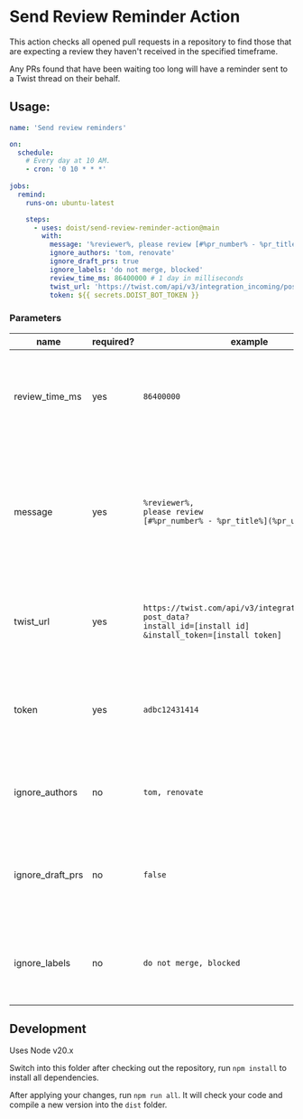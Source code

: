 # Send Review Reminder Action

This action checks all opened pull requests in a repository to find those that
are expecting a review they haven't received in the specified timeframe.

Any PRs found that have been waiting too long will have a reminder sent to a
Twist thread on their behalf.

## Usage:

```yaml
name: 'Send review reminders'

on:
  schedule:
    # Every day at 10 AM.
    - cron: '0 10 * * *'
      
jobs:
  remind:
    runs-on: ubuntu-latest

    steps:
      - uses: doist/send-review-reminder-action@main
        with:
          message: '%reviewer%, please review [#%pr_number% - %pr_title%](%pr_url%)'
          ignore_authors: 'tom, renovate'
          ignore_draft_prs: true
          ignore_labels: 'do not merge, blocked'
          review_time_ms: 86400000 # 1 day in milliseconds
          twist_url: 'https://twist.com/api/v3/integration_incoming/post_data?install_id=[install id]&install_token=[install token]'
          token: ${{ secrets.DOIST_BOT_TOKEN }}

```

### Parameters

|name|required?|example|description|
|----|---------|-------|-----------|
|review_time_ms|yes|`86400000`|The time in milliseconds a PR has to wait before a reminder will be sen, example is 24 hours|
|message|yes|`%reviewer%, `<br/>`please review `<br/>`[#%pr_number% - %pr_title%](%pr_url%)`|The reminder message to send, takes 4 parameters for string interpolation: `%reviewer%`, `%pr_number%`, `%pr_title%` and `%pr_url%`|
|twist_url|yes|`https://twist.com/api/v3/integration_incoming/`<br/>`post_data?`<br/>`install_id=[install id]`<br/>`&install_token=[install token]`|The installed integration url for posting a message to a Twist thread|
|token|yes|`adbc12431414`|The token for accessing the GitHub API to query the state of the PRs in a repo|
|ignore_authors|no|`tom, renovate`|Usernames of PR creators who's PRs will be ignored|
|ignore_draft_prs|no|`false`|Whether we should ignore draft PRs when checking reviews, defaults to false|
|ignore_labels|no|`do not merge, blocked`|If provided any PRs with these labels will skip the review reminder check|

## Development

Uses Node v20.x

Switch into this folder after checking out the repository, run `npm install` to install all dependencies.

After applying your changes, run `npm run all`. It will check your code and compile a new version into the `dist` 
folder.
